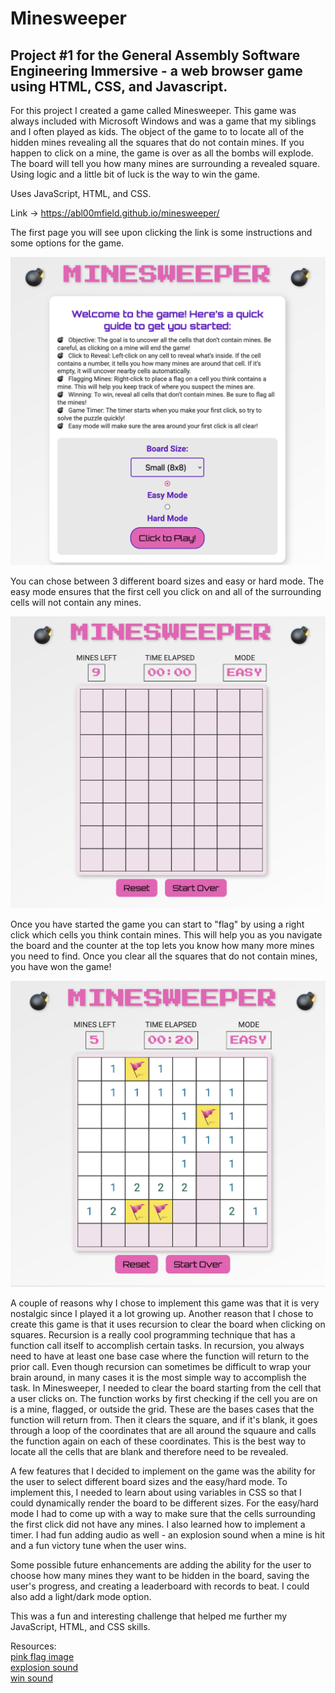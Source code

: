 # Minesweeper

## Project #1 for the General Assembly Software Engineering Immersive - a web browser game using HTML, CSS, and Javascript.

For this project I created a game called Minesweeper. This game was always included with Microsoft Windows and was a game that my siblings and I often played as kids. The object of the game to to locate all of the hidden mines revealing all the squares that do not contain mines. If you happen to click on a mine, the game is over as all the bombs will explode. The board will tell you how many mines are surrounding a revealed square. Using logic and a little bit of luck is the way to win the game.

Uses JavaScript, HTML, and CSS.

Link -> https://abl00mfield.github.io/minesweeper/

The first page you will see upon clicking the link is some instructions and some options for the game.

!["opening screen"](assets/images/Screenshot1.png)

You can chose between 3 different board sizes and easy or hard mode. The easy mode ensures that the first cell you click on and all of the surrounding cells will not contain any mines.

!["blank game board"](assets/images/Screenshot2.png)

Once you have started the game you can start to "flag" by using a right click which cells you think contain mines. This will help you as you navigate the board and the counter at the top lets you know how many more mines you need to find. Once you clear all the squares that do not contain mines, you have won the game!

!["game in play"](assets/images/Screenshot3.png)

A couple of reasons why I chose to implement this game was that it is very nostalgic since I played it a lot growing up. Another reason that I chose to create this game is that it uses recursion to clear the board when clicking on squares. Recursion is a really cool programming technique that has a function call itself to accomplish certain tasks. In recursion, you always need to have at least one base case where the function will return to the prior call. Even though recursion can sometimes be difficult to wrap your brain around, in many cases it is the most simple way to accomplish the task. In Minesweeper, I needed to clear the board starting from the cell that a user clicks on. The function works by first checking if the cell you are on is a mine, flagged, or outside the grid. These are the bases cases that the function will return from. Then it clears the square, and if it's blank, it goes through a loop of the coordinates that are all around the squaure and calls the function again on each of these coordinates. This is the best way to locate all the cells that are blank and therefore need to be revealed.

A few features that I decided to implement on the game was the ability for the user to select different board sizes and the easy/hard mode. To implement this, I needed to learn about using variables in CSS so that I could dynamically render the board to be different sizes. For the easy/hard mode I had to come up with a way to make sure that the cells surrounding the first click did not have any mines. I also learned how to implement a timer. I had fun adding audio as well - an explosion sound when a mine is hit and a fun victory tune when the user wins.

Some possible future enhancements are adding the ability for the user to choose how many mines they want to be hidden in the board, saving the user's progress, and creating a leaderboard with records to beat. I could also add a light/dark mode option.

This was a fun and interesting challenge that helped me further my JavaScript, HTML, and CSS skills.

Resources:<br>
[pink flag image](https://www.shareicon.net/flag-pink-mapmarker-66821) <br>
[explosion sound](https://pixabay.com/sound-effects/medium-explosion-40472/) <br>
[win sound](https://pixabay.com/sound-effects/marimba-win-e-3-209687/)
